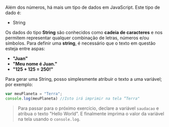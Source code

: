 Além dos números, há mais um tipo de dados em JavaScript.
Este tipo de dado é:

* String

Os dados do tipo **String** são conhecidos como **cadeia de caracteres** e nos permitem representar qualquer combinação de letras, números e/ou símbolos.
Para definir uma **string**, é necessário que o texto em questão esteja entre aspas:

* **"Juan"** 
* **"Meu nome é Juan."** 
* **"125 + 125 = 250!"** 


Para gerar uma String, posso simplesmente atribuir o texto a uma variável; por exemplo:


```javascript
var meuPlaneta = "Terra";
console.log(meuPlaneta) //Isto irá imprimir na tela “Terra"
```
> Para passar para o próximo exercício, declare a variável `saudacao` e atribua o texto "Hello World".  E finalmente imprima o valor da variável na tela usando o `console.log`.

